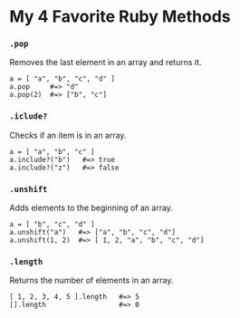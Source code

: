 # My 4 Favorite Ruby Methods 

### `.pop`
Removes the last element in an array and returns it.
```
a = [ "a", "b", "c", "d" ]
a.pop     #=> "d"
a.pop(2)  #=> ["b", "c"]
```

### `.iclude?`
Checks if an item is in an array.
```
a = [ "a", "b", "c" ]
a.include?("b")   #=> true
a.include?("z")   #=> false
```

### `.unshift`
Adds elements to the beginning of an array. 
```
a = [ "b", "c", "d" ]
a.unshift("a")   #=> ["a", "b", "c", "d"]
a.unshift(1, 2)  #=> [ 1, 2, "a", "b", "c", "d"]
```

### `.length`
Returns the number of elements in an array. 
```
[ 1, 2, 3, 4, 5 ].length   #=> 5
[].length                  #=> 0
```